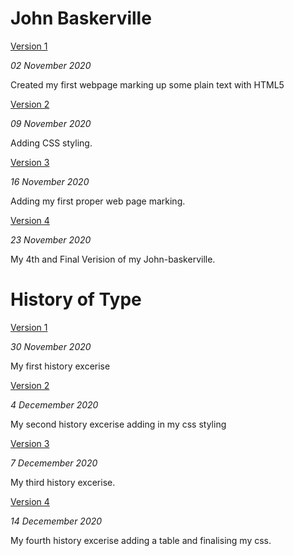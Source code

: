 John Baskerville
================

[Version 1](https://sdowney1999.github.io/john-baskerville/johnbaskerville.html)

*02 November 2020*

Created my first webpage marking up some plain text with HTML5


[Version 2](https://sdowney1999.github.io/john-baskerville/johnbaskerville-2.html)

*09 November 2020*

Adding CSS styling.


[Version 3](https://sdowney1999.github.io/john-baskerville/johnbaskerville-3.html)

*16 November 2020*

Adding my first proper web page marking.


[Version 4](https://sdowney1999.github.io/john-baskerville/johnbaskerville-verision4.html)

*23 November 2020*

My 4th and Final Verision of my John-baskerville.


History of Type
==========================

[Version 1](https://sdowney1999.github.io/john-baskerville/history1.html)

*30 November 2020*

My first history excerise


[Version 2](https://sdowney1999.github.io/john-baskerville/history2.html)

*4 Decemember 2020*

My second history excerise adding in my css styling


[Version 3](https://sdowney1999.github.io/john-baskerville/history3.html)

*7 Decemember 2020*

My third history excerise.


[Version 4](https://sdowney1999.github.io/john-baskerville/history4.html)

*14 Decemember 2020*

My fourth history excerise adding a table and finalising my css.